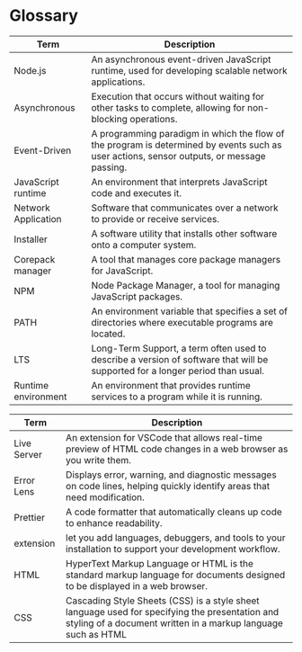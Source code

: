 # Glossary

| Term              | Description |
|-------------------|-------------|
| Node.js           | An asynchronous event-driven JavaScript runtime, used for developing scalable network applications. |
| Asynchronous      | Execution that occurs without waiting for other tasks to complete, allowing for non-blocking operations. |
| Event-Driven      | A programming paradigm in which the flow of the program is determined by events such as user actions, sensor outputs, or message passing. |
| JavaScript runtime| An environment that interprets JavaScript code and executes it. |
| Network Application| Software that communicates over a network to provide or receive services. |
| Installer         | A software utility that installs other software onto a computer system. |
| Corepack manager  | A tool that manages core package managers for JavaScript. |
| NPM               | Node Package Manager, a tool for managing JavaScript packages. |
| PATH              | An environment variable that specifies a set of directories where executable programs are located. |
| LTS               | Long-Term Support, a term often used to describe a version of software that will be supported for a longer period than usual. |
| Runtime environment | An environment that provides runtime services to a program while it is running. |


| Term        | Description                                                            |
|-------------|------------------------------------------------------------------------|
| Live Server | An extension for VSCode that allows real-time preview of HTML code changes in a web browser as you write them. |
| Error Lens  | Displays error, warning, and diagnostic messages on code lines, helping quickly identify areas that need modification. |
| Prettier    | A code formatter that automatically cleans up code to enhance readability. |
| extension    | let you add languages, debuggers, and tools to your installation to support your development workflow. |
| HTML   | HyperText Markup Language or HTML is the standard markup language for documents designed to be displayed in a web browser. |
| CSS   | Cascading Style Sheets (CSS) is a style sheet language used for specifying the presentation and styling of a document written in a markup language such as HTML |